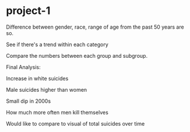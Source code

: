 # project-1


Difference between gender, race, range of age from the past 50 years are so.

See if there's a trend within each category 

Compare the numbers between each group and subgroup.

Final Analysis:

Increase in white suicides

Male suicides higher than women

Small dip in 2000s

How much more often men kill themselves

Would like to compare to visual of total suicides over time

